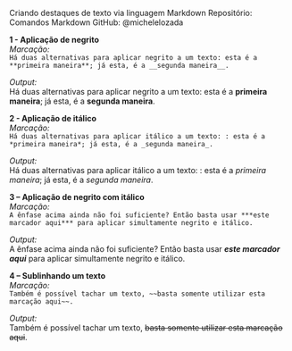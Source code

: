  Criando destaques de texto via linguagem Markdown
 Repositório: Comandos Markdown 
 GitHub: @michelelozada
 

**1 - Aplicação de negrito**  
*Marcação:*  
`Há duas alternativas para aplicar negrito a um texto: esta é a **primeira maneira**; já esta, é a __segunda maneira__.`

*Output:*  
Há duas alternativas para aplicar negrito a um texto: esta é a **primeira maneira**; já esta, é a __segunda maneira__.  

 
**2 - Aplicação de itálico**  
*Marcação:*   
`Há duas alternativas para aplicar itálico a um texto: : esta é a *primeira maneira*; já esta, é a _segunda maneira_.`

*Output:*  
Há duas alternativas para aplicar itálico a um texto: : esta é a *primeira maneira*; já esta, é a _segunda maneira_.


**3 – Aplicação de negrito com itálico**  
*Marcação:*  
`A ênfase acima ainda não foi suficiente? Então basta usar ***este marcador aqui*** para aplicar simultamente negrito e itálico.`

*Output:*  
A ênfase acima ainda não foi suficiente? Então basta usar ***este marcador aqui*** para aplicar simultamente negrito e itálico.

**4 – Sublinhando um texto**  
*Marcação:*  
`Também é possível tachar um texto, ~~basta somente utilizar esta marcação aqui~~.`

*Output:*    
Também é possível tachar um texto, ~~basta somente utilizar esta marcação aqui~~.